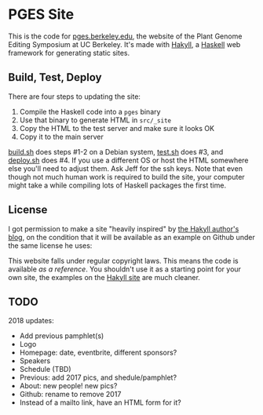 PGES Site
=========

This is the code for [pges.berkeley.edu](https://pges.berkeley.edu), the
website of the Plant Genome Editing Symposium at UC Berkeley. It's made with
[Hakyll](https://jaspervdj.be/hakyll/index.html), a
[Haskell](http://haskell.org) web framework for generating static sites.

Build, Test, Deploy
-------------------

There are four steps to updating the site:

1. Compile the Haskell code into a `pges` binary
2. Use that binary to generate HTML in `src/_site`
3. Copy the HTML to the test server and make sure it looks OK
4. Copy it to the main server

[build.sh](build.sh) does steps #1-2 on a Debian system, [test.sh](test.sh)
does #3, and [deploy.sh](deploy.sh) does #4. If you use a different OS or host
the HTML somewhere else you'll need to adjust them. Ask Jeff for the ssh keys.
Note that even though not much human work is required to build the site, your
computer might take a while compiling lots of Haskell packages the first time.

License
-------

I got permission to make a site "heavily inspired" by [the Hakyll author's
blog](https://jaspervdj.be/), on the condition that it will be
available as an example on Github under the same license he uses:

This website falls under regular copyright laws. This means the code is
available _as a reference_. You shouldn't use it as a starting point for your
own site, the examples on the [Hakyll site](http://jaspervdj.be/hakyll) are
much cleaner.

TODO
----

2018 updates:

* Add previous pamphlet(s)
* Logo
* Homepage: date, eventbrite, different sponsors?
* Speakers
* Schedule (TBD)
* Previous: add 2017 pics, and shedule/pamphlet?
* About: new people! new pics?
* Github: rename to remove 2017
* Instead of a mailto link, have an HTML form for it?
